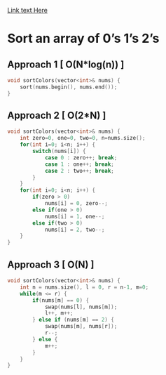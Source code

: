 [Link text Here](https://leetcode.com/problems/sort-colors/)
# Sort an array of 0’s 1’s 2’s

## Approach 1 [ O(N\*log(n)) ]

```cpp
void sortColors(vector<int>& nums) {
    sort(nums.begin(), nums.end());
}
```
## Approach 2 [ O(2*N) ]

```cpp
void sortColors(vector<int>& nums) {
    int zero=0, one=0, two=0, n=nums.size();
    for(int i=0; i<n; i++) {
        switch(nums[i]) {
            case 0 : zero++; break;
            case 1 : one++; break;
            case 2 : two++; break;
        }
    }
    for(int i=0; i<n; i++) {
        if(zero > 0)
            nums[i] = 0, zero--;
        else if(one > 0)
            nums[i] = 1, one--;
        else if(two > 0)
            nums[i] = 2, two--;
    }
}
```


## Approach 3 [ O(N) ]

```cpp
void sortColors(vector<int>& nums) {
    int n = nums.size(), l = 0, r = n-1, m=0;
    while(m <= r) {
        if(nums[m] == 0) {
            swap(nums[l], nums[m]);
            l++, m++;
        } else if (nums[m] == 2) {
            swap(nums[m], nums[r]);
            r--;
        } else {
            m++;
        }
    }
}
```